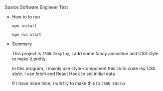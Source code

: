 Spaice Software Engineer Test

- How to to run
    
    `
        npm install 
    `
    
    `
        npm run start
    `
    
- Summary
    
    This project is `JSON Display`, I add some fancy animation and CSS style to make it pretty.
    
    In this program, I mainly use style-component this lib to code my CSS style. I use fetch and React Hook to set initial data
    
    If I have more time, I will try to make this to `JSON Editor`